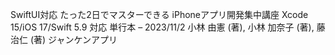 SwiftUI対応 たった2日でマスターできる iPhoneアプリ開発集中講座 Xcode 15/iOS 17/Swift 5.9 対応 単行本 – 2023/11/2
小林 由憲 (著), 小林 加奈子 (著), 藤 治仁 (著)
ジャンケンアプリ
